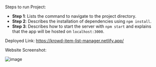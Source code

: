 Steps to run Project:
- **Step 1**: Lists the command to navigate to the project directory.
- **Step 2**: Describes the installation of dependencies using `npm install`.
- **Step 3**: Describes how to start the server with `npm start` and explains that the app will be hosted on `localhost:3000`.


Deployed Link: https://krowd-item-list-manager.netlify.app/

Website Screenshot: 


![image](https://github.com/user-attachments/assets/d51c446b-f687-4400-8227-5fa0adee3d35)
